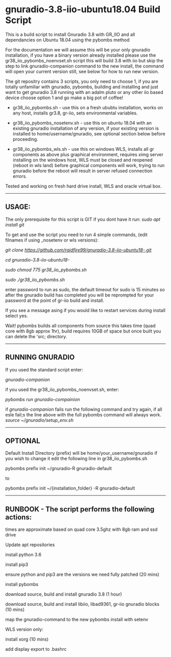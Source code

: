 
# gnuradio-3.8-iio-ubuntu18.04 Build Script
This is a build script to install Gnuradio 3.8 with GR_IIO and all dependancies on Ubuntu 18.04 using the pybombs method

For the documentation we will assume this will be your only gnuradio installation, if you have a binary version already installed please use the gr38_iio_pybombs_noenvset.sh script this will build 3.8 with iio but skip the step to link gnuradio-companion command to the new install, the command will open your current version still, see below for how to run new version.

The git repositry contains 3 scripts, you only need to choose 1, if you are totally unfamiliar with gnuradio, pybombs, building and installing and just want to get gnuradio 3.8 running with an adalm pluto or any other iio based device choose option 1 and go make a big pot of coffee!

- gr38_iio_pybombs.sh - use this on a fresh ububtu installation, works on any host, installs gr3.8, gr-iio, sets environmental variables.
- gr38_iio_pybombs_nosetenv.sh - use this on ubuntu 18.04 with an existing gnuradio installation of any version, if your existing version is installed to home/username/gnuradio, see optional section below before proceeding.

- gr38_iio_pybombs_wls.sh - use this on windows WLS, installs all gr components as above plus graphical environment, requires ximg server installing on the windows host, WLS must be closed and reopened (reboot in wls land) before graphical components will work, trying to run gnuradio before the reboot will result in server refused connection errors.


Tested and working on fresh hard drive install, WLS and oracle virtual box.



-----------------------------------------------------------------------------------------------------------------------------

USAGE:
-
The only prerequisite for this script is GIT if you dont have it run:
*sudo apt install git*

To get and use the script you need to run 4 simple commands, (edit filnames if using _nosetenv or wls versions):


*git clone https://github.com/raidfire99/gnuradio-3.8-iio-ubuntu18-.git*

*cd gnuradio-3.8-iio-ubuntu18-*

*sudo chmod 775 gr38_iio_pybombs.sh*

*sudo ./gr38_iio_pybombs.sh*


enter password to run as sudo, the default timeout for sudo is 15 minutes so after the gnuradio build has completed you will be reprompted for your password at the point of gr-iio build and install.

If you see a message asing if you would like to restart services during install select yes.


Wait! pybombs builds all components from source this takes time (quad core with 8gb approx 1hr), build requires 10GB of space but once built you can delete the 'src; directory.



-----------------------------------------------------------------------------------------------------------------------------

RUNNING GNURADIO
-

If you used the standard script enter:

*gnuradio-companion*

if you used the gr38_iio_pybombs_noenvset.sh, enter:

*pybombs run gnuradio-compainion*

if *gnuradio-companion* fails run the following command and try again, if all esle fail;s the line above with the full pybombs command will always work.
*source ~/gnuradio/setup_env.sh*

------------------------------------------------------------------------------------------------------------------------------
OPTIONAL 
-

Default Install Directory (prefix) will be home/your_username/gnuradio if you wish to change it edit the following line in gr38_iio_pybombs.sh

pybombs prefix init ~/gnuradio-R gnuradio-default

to

pybombs prefix init ~/{installation_folder} -R gnuradio-default

-----------------------------------------------------------------------------------------------------------------------------
 RUNBOOK - The script performs the following actions:
-

times are approximate based on quad core 3.5ghz with 8gb ram and ssd drive

Update apt repositories


install python 3.6

install pip3

ensure python and pip3 are the versions we need fully patched (20 mins)

install pybombs

download source, build and install gnuradio 3.8 (1 hour)

download source, build and install libiio, libad9361, gr-iio gnuradio blocks (10 mins)

map the gnuradio-command to the new pybombs install with setenv

WLS version only: 

install xorg (10 mins)

add  display export to .bashrc 

